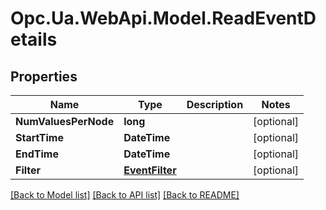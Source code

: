 # Opc.Ua.WebApi.Model.ReadEventDetails

## Properties

Name | Type | Description | Notes
------------ | ------------- | ------------- | -------------
**NumValuesPerNode** | **long** |  | [optional] 
**StartTime** | **DateTime** |  | [optional] 
**EndTime** | **DateTime** |  | [optional] 
**Filter** | [**EventFilter**](EventFilter.md) |  | [optional] 

[[Back to Model list]](../README.md#documentation-for-models) [[Back to API list]](../README.md#documentation-for-api-endpoints) [[Back to README]](../README.md)

